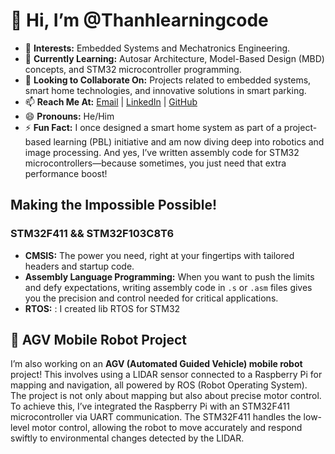 # 👋 Hi, I’m @Thanhlearningcode

- 👀 **Interests:** Embedded Systems and Mechatronics Engineering.
- 🌱 **Currently Learning:** Autosar Architecture, Model-Based Design (MBD) concepts, and STM32 microcontroller programming.
- 💞️ **Looking to Collaborate On:** Projects related to embedded systems, smart home technologies, and innovative solutions in smart parking.
- 📫 **Reach Me At:** [Email](mailto:thanhnguyen76bk@gmail.com) | [LinkedIn](https://www.linkedin.com/in/thành-nguyễn-văn-980679317/) | [GitHub](https://github.com/Thanhlearningcode)
- 😄 **Pronouns:** He/Him
- ⚡ **Fun Fact:** I once designed a smart home system as part of a project-based learning (PBL) initiative and am now diving deep into robotics and image processing. And yes, I’ve written assembly code for STM32 microcontrollers—because sometimes, you just need that extra performance boost!

## Making the Impossible Possible!
### STM32F411 && STM32F103C8T6
- **CMSIS:** The power you need, right at your fingertips with tailored headers and startup code.
- **Assembly Language Programming:** When you want to push the limits and defy expectations, writing assembly code in `.s` or `.asm` files gives you the precision and control needed for critical applications.
- **RTOS:** : I created lib RTOS for STM32
## 🚀 AGV Mobile Robot Project

I’m also working on an **AGV (Automated Guided Vehicle) mobile robot** project! This involves using a LIDAR sensor connected to a Raspberry Pi for mapping and navigation, all powered by ROS (Robot Operating System). The project is not only about mapping but also about precise motor control. To achieve this, I’ve integrated the Raspberry Pi with an STM32F411 microcontroller via UART communication. The STM32F411 handles the low-level motor control, allowing the robot to move accurately and respond swiftly to environmental changes detected by the LIDAR.

